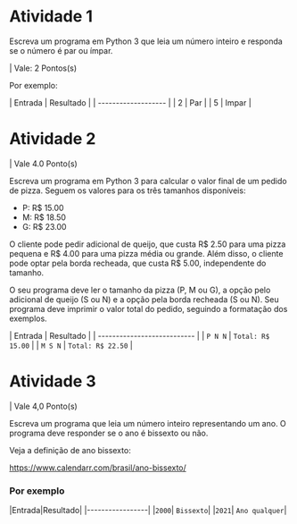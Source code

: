 # Atividade 1
Escreva um programa em Python 3 que leia um número inteiro e responda se o número é par ou ímpar.

| Vale: 2 Pontos(s)

Por exemplo:

| Entrada | Resultado |
| ------------------- |
| 2       | Par       |
| 5       | Impar     |

# Atividade 2 

| Vale 4.0 Ponto(s)

Escreva um programa em Python 3 para calcular o valor final de um pedido de pizza. Seguem os valores para os três tamanhos disponíveis:

- P: R$ 15.00
- M: R$ 18.50
- G: R$ 23.00

O cliente pode pedir adicional de queijo, que custa R$ 2.50 para uma pizza pequena e R$ 4.00 para uma pizza média ou grande. Além disso, o cliente pode optar pela borda recheada, que custa R$ 5.00, independente do tamanho.

O seu programa deve ler o tamanho da pizza (P, M ou G), a opção pelo adicional de queijo (S ou N) e a opção pela borda recheada (S ou N). Seu programa deve imprimir o valor total do pedido, seguindo a formatação dos exemplos.

| Entrada | Resultado         |
| --------------------------- |
| `P N N` | `Total: R$ 15.00` |
| `M S N` | `Total: R$ 22.50` |

# Atividade 3 

| Vale 4,0 Ponto(s)

Escreva um programa que leia um número inteiro representando um ano. O programa deve responder se o ano é bissexto ou não.

Veja a definição de ano bissexto:

https://www.calendarr.com/brasil/ano-bissexto/

### Por exemplo

|Entrada|Resultado|
|-----------------|
|`2000`| `Bissexto`|
|`2021`| `Ano qualquer`|